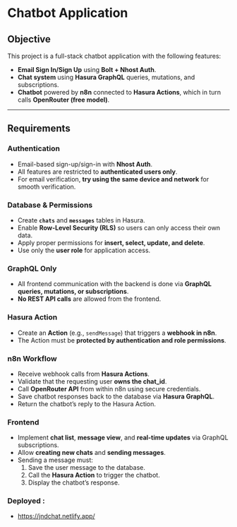 # Chatbot Application

## Objective
This project is a full-stack chatbot application with the following features:

- **Email Sign In/Sign Up** using **Bolt + Nhost Auth**.
- **Chat system** using **Hasura GraphQL** queries, mutations, and subscriptions.
- **Chatbot** powered by **n8n** connected to **Hasura Actions**, which in turn calls **OpenRouter (free model)**.

---

## Requirements

### Authentication
- Email-based sign-up/sign-in with **Nhost Auth**.
- All features are restricted to **authenticated users only**.
- For email verification, **try using the same device and network** for smooth verification.

### Database & Permissions
- Create **`chats`** and **`messages`** tables in Hasura.
- Enable **Row-Level Security (RLS)** so users can only access their own data.
- Apply proper permissions for **insert, select, update, and delete**.
- Use only the **user role** for application access.

### GraphQL Only
- All frontend communication with the backend is done via **GraphQL queries, mutations, or subscriptions**.
- **No REST API calls** are allowed from the frontend.

### Hasura Action
- Create an **Action** (e.g., `sendMessage`) that triggers a **webhook in n8n**.
- The Action must be **protected by authentication and role permissions**.

### n8n Workflow
- Receive webhook calls from **Hasura Actions**.
- Validate that the requesting user **owns the chat_id**.
- Call **OpenRouter API** from within n8n using secure credentials.
- Save chatbot responses back to the database via **Hasura GraphQL**.
- Return the chatbot’s reply to the Hasura Action.

### Frontend
- Implement **chat list**, **message view**, and **real-time updates** via GraphQL subscriptions.
- Allow **creating new chats** and **sending messages**.
- Sending a message must:
  1. Save the user message to the database.
  2. Call the **Hasura Action** to trigger the chatbot.
  3. Display the chatbot’s response.

### Deployed : 
- https://jndchat.netlify.app/
